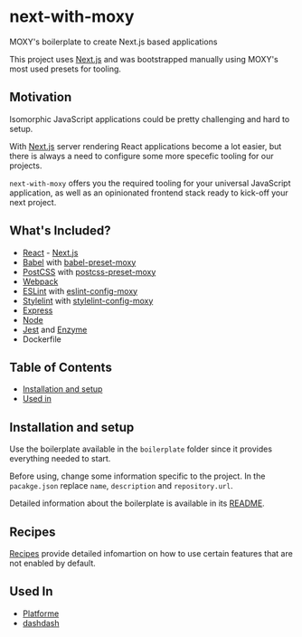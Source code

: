 # next-with-moxy

MOXY's boilerplate to create Next.js based applications

This project uses [Next.js](https://nextjs.org) and was bootstrapped manually using MOXY's most used presets for tooling.

## Motivation

Isomorphic JavaScript applications could be pretty challenging and hard to setup.

With [Next.js](https://nextjs.org) server rendering React applications become a lot easier, but there is always a need to configure some more specefic tooling for our projects.

`next-with-moxy` offers you the required tooling for your universal JavaScript application, as well as an opinionated frontend stack ready to kick-off your next project.

## What's Included?

- [React](https://reactjs.org/)
- [Next.js](https://nextjs.org)
- [Babel](https://babeljs.io) with [babel-preset-moxy](https://github.com/moxystudio/babel-preset-moxy)
- [PostCSS](http://postcss.org/) with [postcss-preset-moxy](https://github.com/moxystudio/postcss-preset-moxy)
- [Webpack](https://webpack.js.org/)
- [ESLint](https://eslint.org/) with [eslint-config-moxy](https://github.com/moxystudio/eslint-config-moxy)
- [Stylelint](https://stylelint.io/) with [stylelint-config-moxy](https://github.com/moxystudio/stylelint-config-moxy)
- [Express](https://expressjs.com/)
- [Node](https://nodejs.org)
- [Jest](https://facebook.github.io/jest/) and [Enzyme](https://github.com/airbnb/enzyme)
- Dockerfile

## Table of Contents

- [Installation and setup](#installation-and-setup)
- [Used in](#used-in)

## Installation and setup

Use the boilerplate available in the `boilerplate` folder since it provides everything needed to start.

Before using, change some information specific to the project. In the `pacakge.json` replace `name`, `description` and `repository.url`. 

Detailed information about the boilerplate is available in its [README](boilerplate/README.md).

## Recipes

[Recipes](recipes/README.md) provide detailed infomartion on how to use certain features that are not enabled by default.

## Used In

- [Platforme](http://platforme.com/)
- [dashdash](https://dashdash.com)
